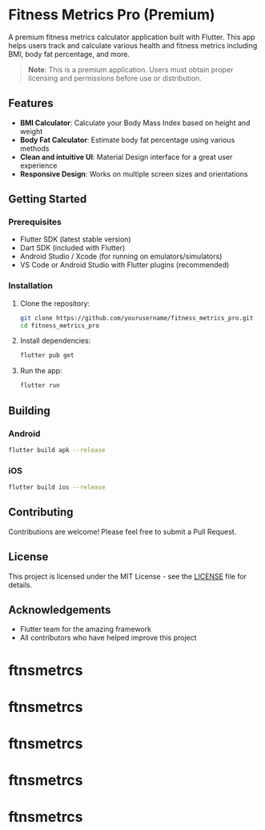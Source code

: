 # Fitness Metrics Pro (Premium)

A premium fitness metrics calculator application built with Flutter. This app helps users track and calculate various health and fitness metrics including BMI, body fat percentage, and more. 

> **Note**: This is a premium application. Users must obtain proper licensing and permissions before use or distribution.

## Features

- **BMI Calculator**: Calculate your Body Mass Index based on height and weight
- **Body Fat Calculator**: Estimate body fat percentage using various methods
- **Clean and intuitive UI**: Material Design interface for a great user experience
- **Responsive Design**: Works on multiple screen sizes and orientations

## Getting Started

### Prerequisites

- Flutter SDK (latest stable version)
- Dart SDK (included with Flutter)
- Android Studio / Xcode (for running on emulators/simulators)
- VS Code or Android Studio with Flutter plugins (recommended)

### Installation

1. Clone the repository:
   ```bash
   git clone https://github.com/yourusername/fitness_metrics_pro.git
   cd fitness_metrics_pro
   ```

2. Install dependencies:
   ```bash
   flutter pub get
   ```

3. Run the app:
   ```bash
   flutter run
   ```

## Building

### Android
```bash
flutter build apk --release
```

### iOS
```bash
flutter build ios --release
```

## Contributing

Contributions are welcome! Please feel free to submit a Pull Request.

## License

This project is licensed under the MIT License - see the [LICENSE](LICENSE) file for details.

## Acknowledgements

- Flutter team for the amazing framework
- All contributors who have helped improve this project
# ftnsmetrcs
# ftnsmetrcs
# ftnsmetrcs
# ftnsmetrcs
# ftnsmetrcs
